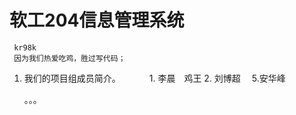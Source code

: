 # 软工204信息管理系统　

```
 kr98k 
 因为我们热爱吃鸡，胜过写代码；

```

1. 我们的项目组成员简介。
　　　1. 李晨　鸡王
     2. 刘博超　
	5.安华峰





    。。。
    
